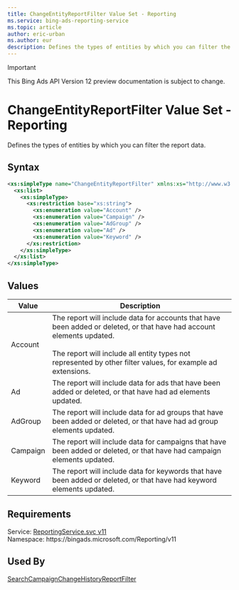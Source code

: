 ```yaml
---
title: ChangeEntityReportFilter Value Set - Reporting
ms.service: bing-ads-reporting-service
ms.topic: article
author: eric-urban
ms.author: eur
description: Defines the types of entities by which you can filter the report data.
---
```

> [!IMPORTANT]
> This Bing Ads API Version 12 preview documentation is subject to change.

# ChangeEntityReportFilter Value Set - Reporting
Defines the types of entities by which you can filter the report data.

## Syntax
```xml
<xs:simpleType name="ChangeEntityReportFilter" xmlns:xs="http://www.w3.org/2001/XMLSchema">
  <xs:list>
    <xs:simpleType>
      <xs:restriction base="xs:string">
        <xs:enumeration value="Account" />
        <xs:enumeration value="Campaign" />
        <xs:enumeration value="AdGroup" />
        <xs:enumeration value="Ad" />
        <xs:enumeration value="Keyword" />
      </xs:restriction>
    </xs:simpleType>
  </xs:list>
</xs:simpleType>
```

## <a name="values"></a>Values

|Value|Description|
|-----------|---------------|
|<a name="account"></a>Account|The report will include data for accounts that have been added or deleted, or that have had account elements updated.<br /><br /> The report will include all entity types not represented by other filter values, for example ad extensions.|
|<a name="ad"></a>Ad|The report will include data for ads that have been added or deleted, or that have had ad elements updated.|
|<a name="adgroup"></a>AdGroup|The report will include data for ad groups that have been added or deleted, or that have had ad group elements updated.|
|<a name="campaign"></a>Campaign|The report will include data for campaigns that have been added or deleted, or that have had campaign elements updated.|
|<a name="keyword"></a>Keyword|The report will include data for keywords that have been added or deleted, or that have had keyword elements updated.|

## Requirements
Service: [ReportingService.svc v11](https://reporting.api.bingads.microsoft.com/Api/Advertiser/Reporting/v11/ReportingService.svc)  
Namespace: https\://bingads.microsoft.com/Reporting/v11  

## Used By
[SearchCampaignChangeHistoryReportFilter](searchcampaignchangehistoryreportfilter.md)  
